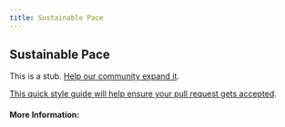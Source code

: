 ```yaml
---
title: Sustainable Pace
---
```


## Sustainable Pace

This is a stub. [Help our community expand it](https://github.com/freecodecamp/guides/tree/master/src/pages/articles/agile/sustainable-pace/index.md).

[This quick style guide will help ensure your pull request gets accepted](https://github.com/freeCodeCamp/guides/blob/master/README.md).

<!-- The article goes here, in GitHub-flavored Markdown. Feel free to add YouTube videos, images, and CodePen/JSBin embeds  -->

#### More Information:
<!-- Please add any articles you think might be helpful to read before writing the article -->


